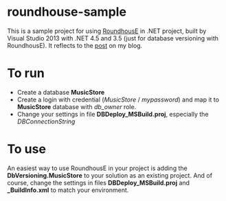 # roundhouse-sample
This is a sample project for using [RoundhousE](https://github.com/chucknorris/roundhouse) in .NET project, built by Visual Studio 2013 with .NET 4.5 and 3.5 (just for database versioning with RoundhousE).
It reflects to the [post](http://gurunh.com/2015/08/database-versioning-with-roundhouse/) on my blog.

# To run
- Create a database **MusicStore**
- Create a login with credential (*MusicStore* / *mypassword*) and map it to **MusicStore** database with *db_owner* role.
- Change your settings in file **DBDeploy_MSBuild.proj**, especially the *DBConnectionString*

# To use
An easiest way to use RoundhousE in your project is adding the **DbVersioning.MusicStore** to your solution as an existing project. And of course, change the settings in files **DBDeploy_MSBuild.proj** and **_BuildInfo.xml** to match your environment.
